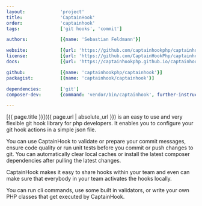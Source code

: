```yaml
---
layout:             'project'
title:              'CaptainHook'
order:              'captainhook'
tags:               ['git hooks', 'commit']

authors:            [{name: 'Sebastian Feldmann'}]

website:            [{url: 'https://github.com/captainhookphp/captainhook'}] 
license:            [{url: 'https://github.com/CaptainHookPhp/captainhook/blob/master/LICENSE', label: 'MIT License'}]
docs:               [{url: 'https://captainhookphp.github.io/captainhook/'}] 

github:             [{name: 'captainhookphp/captainhook'}] 
packagist:          [{name: 'captainhook/captainhook'}]

dependencies:       ['git']
composer-dev:       {command: 'vendor/bin/captainhook', further-instructions: {'Create a configuration': 'vendor/bin/captainhook configure', 'Activate the hooks': 'vendor/bin/captainhook install'}}

---
```


[{{ page.title }}]({{ page.url | absolute_url }}) is an easy to use and very flexible git hook library for php developers.
It enables you to configure your git hook actions in a simple json file.
 
<!--more-->

You can use CaptainHook to validate or prepare your commit messages,
ensure code quality or run unit tests before you commit or push changes to git.
You can automatically clear local caches or install the latest composer dependencies after pulling the latest changes.

CaptainHook makes it easy to share hooks within your team and even can make sure that everybody in your team
activates the hooks locally.

You can run cli commands, use some built in validators,
or write your own PHP classes that get executed by CaptainHook. 
